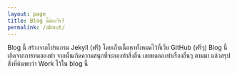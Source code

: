 ```yaml
---
layout: page
title: Blog นี้มีอะไร?
permalink: /about/
---
```


Blog นี้ สร้างจากโปรแกรม Jekyll (ฟรี) โดยเก็บเนื้อหาทั้งหมดไว้ที่เว็บ GitHub (ฟรีๆ) 
Blog นี้ เกิดจากการทดลองทำ จากนั้นเกิดความสนุกที่จะลองทำสิ่งอื่น 
เลยทดลองทำเรื่องอื่นๆ ตามมา แล้วสรุปสิ่งที่ค้นพบว่า Work ไว้ใน blog นี้

